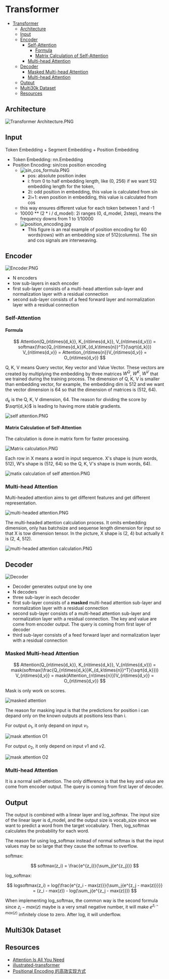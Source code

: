 # Transformer

- [Transformer](#transformer)
  - [Architecture](#architecture)
  - [Input](#input)
  - [Encoder](#encoder)
    - [Self-Attention](#self-attention)
      - [Formula](#formula)
      - [Matrix Calculation of Self-Attention](#matrix-calculation-of-self-attention)
    - [Multi-head Attention](#multi-head-attention)
  - [Decoder](#decoder)
    - [Masked Multi-head Attention](#masked-multi-head-attention)
    - [Multi-head Attention](#multi-head-attention-1)
  - [Output](#output)
  - [Multi30k Dataset](#multi30k-dataset)
  - [Resources](#resources)


## Architecture

![Transformer Architecture.PNG](.images/Transformer%20Architecture.PNG)

## Input

Token Embedding + Segment Embedding + Position Embedding

- Token Embedding: nn.Embedding
- Position Encoding: sin/cos position encoding
  - ![sin_cos_formula.PNG](.images/sin_cos_formula.PNG)
    - pos: absolute position index
    - i: from 0 to half embedding length, like (0, 256) if we want 512 embedding length for the token, 
    - 2i: odd position in embedding, this value is calculated from sin
    - 2i+1: even position in embedding, this value is calculated from cos
  - this way ensures different value for each token between 1 and -1
  - 10000 ** (2 * i / d_model): 2i ranges (0, d_model, 2step), means the frequency downs from 1 to 1/10000
  - ![position_encoding.jpg](.images/position_encoding.jpg)
    - This figure is an real example of position encoding for 60 words(rows) with an embedding size of 512(columns). The sin and cos signals are interweaving.

## Encoder

![Encoder.PNG](.images/Encoder.PNG)

- N encoders
- tow sub-layers in each encoder
- first sub-layer consists of a multi-head attention sub-layer and normalization layer with a residual connection
- second sub-layer consists of a feed forward layer and normalization layer with a residual connection

### Self-Attention

#### Formula
$$
Attention(Q_{n\times{d_k}}, K_{n\times{d_k}}, V_{n\times{d_v}}) = softmax(\frac{Q_{n\times{d_k}}K_{d_k\times{n}}^T}{\sqrt{d_k}}) V_{n\times{d_v}} = Attention_{n\times{n}}V_{n\times{d_v}} = O_{n\times{d_v}}
$$

Q, K, V means Query vector, Key vector and Value Vector. These vectors are created by multiplying the embedding by three matrices $W^Q$, $W^K$, $W^V$ that we trained during the training process. The dimension of Q, K, V is smaller than embedding vector, for example, the embedding dim is 512 and we want the vector dimension is 64 so that the dimension of matrices is (512, 64).

$d_k$ is the Q, K, V dimension, 64. The reason for dividing the score by $\sqrt{d_k}$ is leading to having more stable gradients.

![self attention.PNG](.images/self%20attention.PNG)

#### Matrix Calculation of Self-Attention

The calculation is done in matrix form for faster processing.

![Matrix calculation.PNG](.images/Matrix%20calculation.PNG)

Each row in X means a word in input sequence. X's shape is (num words, 512), W's shape is (512, 64) so the Q, K, V's shape is (num words, 64).

![matix calculation of self attention.PNG](.images/matix%20calculation%20of%20self%20attention.PNG)

### Multi-head Attention

Multi-headed attention aims to get different features and get different representation.

![multi-headed attention.PNG](.images/multi-headed%20attention.PNG)

The multi-headed attention calculation process. It omits embedding dimension, only has batchsize and sequense length dimension for input so that X is tow dimension tensor. In the picture, X shape is (2, 4) but actually it is (2, 4, 512).

![multi-headed attention calculation.PNG](.images/multi-headed%20attention%20calculation.PNG)

## Decoder

![Decoder](.images/Decoder.PNG)

- Decoder generates output one by one
- N decoders
- three sub-layer in each decoder
- first sub-layer consists of a **masked** multi-head attention sub-layer and normalization layer with a residual connection
- second sub-layer consists of a multi-head attention sub-layer and normalization layer with a residual connection. The key and value are come from encoder output. The query is coming from first layer of decoder
- third sub-layer consists of a feed forward layer and normalization layer with a residual connection

### Masked Multi-head Attention


$$
Attention(Q_{n\times{d_k}}, K_{n\times{d_k}}, V_{n\times{d_v}}) = mask(softmax(\frac{Q_{n\times{d_k}}K_{d_k\times{n}}^T}{\sqrt{d_k}})) V_{n\times{d_v}} = mask(Attention_{n\times{n}})V_{n\times{d_v}} = O_{n\times{d_v}}
$$

Mask is only work on scores.

![masked attention](.images/masked%20attention.PNG)

The reason for masking input is that the predictions for position i can depand only on the known outputs at positions less than i.

For output $o_1$, it only depand on input $v_1$. 

![mask attention O1](.images/mask%20attention%20O1.PNG)

For output $o_2$, it only depend on input $v1$ and $v2$.

![mask attention O2](.images/mask%20attention%20O2.PNG)

### Multi-head Attention

It is a normal self-attention. The only difference is that the key and value are come from encoder output. The query is coming from first layer of decoder.

## Output

The output is combined with a linear layer and log_softmax. The input size of the linear layer is d_model, and the output size is vocab_size since we want to predict a word from the target vocabulary. Then, log_softmax calculates the probability for each word.

The reason for using log_softmax instead of normal softmax is that the input values may be so large that they cause the softmax to overflow.

softmax:

$$
softmax(z_i) = \frac{e^{z_i}}{\sum_j{e^{z_j}}}
$$

log_softmax:

$$
logsoftmax(z_i) = log{\frac{e^{z_i - max(z)}}{\sum_j{e^{z_j - max(z)}}}} = (z_i - max(z)) - log(\sum_j{e^{z_j - max(z)}})
$$

When implementing log_softmax, the common way is the second formula since $z_i - max(z)$ maybe is a very small negative number, it will make $e^{z_i - max(z)}$ infinitely close to zero. After log, it will underflow.

## Multi30k Dataset



## Resources

- [Attention Is All You Need](https://arxiv.org/abs/1706.03762)
- [illustrated-transformer](https://jalammar.github.io/illustrated-transformer/)
- [Positional Encoding 的高效实现方式](https://zhuanlan.zhihu.com/p/659897051)